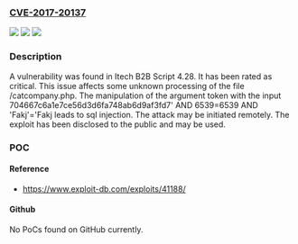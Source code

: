 ### [CVE-2017-20137](https://cve.mitre.org/cgi-bin/cvename.cgi?name=CVE-2017-20137)
![](https://img.shields.io/static/v1?label=Product&message=B2B%20Script&color=blue)
![](https://img.shields.io/static/v1?label=Version&message=n%2Fa&color=blue)
![](https://img.shields.io/static/v1?label=Vulnerability&message=CWE-89%20SQL%20Injection&color=brighgreen)

### Description

A vulnerability was found in Itech B2B Script 4.28. It has been rated as critical. This issue affects some unknown processing of the file /catcompany.php. The manipulation of the argument token with the input 704667c6a1e7ce56d3d6fa748ab6d9af3fd7' AND 6539=6539 AND 'Fakj'='Fakj leads to sql injection. The attack may be initiated remotely. The exploit has been disclosed to the public and may be used.

### POC

#### Reference
- https://www.exploit-db.com/exploits/41188/

#### Github
No PoCs found on GitHub currently.


